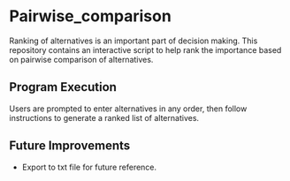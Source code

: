 # Pairwise_comparison
Ranking of alternatives is an important part of decision making. This repository contains an interactive script to help rank the importance based on pairwise comparison of alternatives.
	
## Program Execution
Users are prompted to enter alternatives in any order, then follow instructions to generate a ranked list of alternatives.

## Future Improvements
* Export to txt file for future reference.